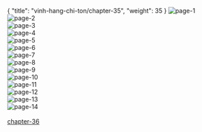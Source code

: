 { "title": "vinh-hang-chi-ton/chapter-35", "weight": 35 }
<img src="vinh-hang-chi-ton_0035_01-e2a42c0d42f624a82ef23d9705ac3d6f.webp" alt="page-1" origin="http://storage.fshare.vn/Test-vechai/1503635479-Vinh-Hang-Chi-Ton-Chapter-35-02.jpg"><br/>
<img src="vinh-hang-chi-ton_0035_02-dc00cdd7ad9aa9e3c0fc0c32e33874c4.webp" alt="page-2" origin="http://storage.fshare.vn/Test-vechai/1503635479-Vinh-Hang-Chi-Ton-Chapter-35-03.jpg"><br/>
<img src="vinh-hang-chi-ton_0035_03-8d91f3abcbcf146a954cda31b59ab592.webp" alt="page-3" origin="http://storage.fshare.vn/Test-vechai/1503635479-Vinh-Hang-Chi-Ton-Chapter-35-04.jpg"><br/>
<img src="vinh-hang-chi-ton_0035_04-205f133b5d455bcdac80328c05560ce5.webp" alt="page-4" origin="http://storage.fshare.vn/Test-vechai/1503635479-Vinh-Hang-Chi-Ton-Chapter-35-05.jpg"><br/>
<img src="vinh-hang-chi-ton_0035_05-9cc8cf42e5cd4971d11c675b037057a2.webp" alt="page-5" origin="http://storage.fshare.vn/Test-vechai/1503635479-Vinh-Hang-Chi-Ton-Chapter-35-06.jpg"><br/>
<img src="vinh-hang-chi-ton_0035_06-c32de2834b61696862c00534cac439e4.webp" alt="page-6" origin="http://storage.fshare.vn/Test-vechai/1503635479-Vinh-Hang-Chi-Ton-Chapter-35-07.jpg"><br/>
<img src="vinh-hang-chi-ton_0035_07-d294b3d45f4308b672a5617e87754f33.webp" alt="page-7" origin="http://storage.fshare.vn/Test-vechai/1503635479-Vinh-Hang-Chi-Ton-Chapter-35-08.jpg"><br/>
<img src="vinh-hang-chi-ton_0035_08-52984f239cd15938240f335977a14b59.webp" alt="page-8" origin="http://storage.fshare.vn/Test-vechai/1503635479-Vinh-Hang-Chi-Ton-Chapter-35-09.jpg"><br/>
<img src="vinh-hang-chi-ton_0035_09-93527fd3de7901fc91680a1f5b1affa0.webp" alt="page-9" origin="http://storage.fshare.vn/Test-vechai/1503635479-Vinh-Hang-Chi-Ton-Chapter-35-10.jpg"><br/>
<img src="vinh-hang-chi-ton_0035_10-633bb959bc42ce559f1aa91fad8d6b9e.webp" alt="page-10" origin="http://storage.fshare.vn/Test-vechai/1503635479-Vinh-Hang-Chi-Ton-Chapter-35-11.jpg"><br/>
<img src="vinh-hang-chi-ton_0035_11-46f515cb7ab4087b25fc1e195baeadb7.webp" alt="page-11" origin="http://storage.fshare.vn/Test-vechai/1503635479-Vinh-Hang-Chi-Ton-Chapter-35-12.jpg"><br/>
<img src="vinh-hang-chi-ton_0035_12-bd997214394293996028a01306bc9e61.webp" alt="page-12" origin="http://storage.fshare.vn/Test-vechai/1503635479-Vinh-Hang-Chi-Ton-Chapter-35-13.jpg"><br/>
<img src="vinh-hang-chi-ton_0035_13-696d720c057f0583711730151c6ec6f1.webp" alt="page-13" origin="http://storage.fshare.vn/Test-vechai/1503635479-Vinh-Hang-Chi-Ton-Chapter-35-14.jpg"><br/>
<img src="vinh-hang-chi-ton_0035_14-6a05e0bf0f3a748f44a35b9689a128a0.webp" alt="page-14" origin="http://storage.fshare.vn/Test-vechai/1503635479-Vinh-Hang-Chi-Ton-Chapter-35-15.jpg"><br/>
<br/><a class="nextchap" href="/vinh-hang-chi-ton/chapter-36">chapter-36</a>
